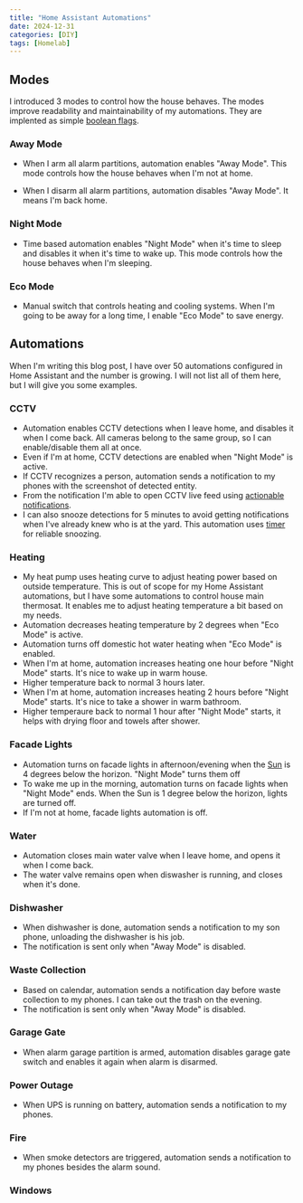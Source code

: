 ```yaml
---
title: "Home Assistant Automations"
date: 2024-12-31
categories: [DIY]
tags: [Homelab]
---
```


## Modes

I introduced 3 modes to control how the house behaves. The modes improve readability and maintainability of my automations. They are implented as simple [boolean flags](https://www.home-assistant.io/integrations/input_boolean/).

### Away Mode

* When I arm all alarm partitions, automation enables "Away Mode". This mode controls how the house behaves when I'm not at home.

* When I disarm all alarm partitions, automation disables "Away Mode". It means I'm back home.

### Night Mode

* Time based automation enables "Night Mode" when it's time to sleep and disables it when it's time to wake up. This mode controls how the house behaves when I'm sleeping.

### Eco Mode

* Manual switch that controls heating and cooling systems. When I'm going to be away for a long time, I enable "Eco Mode" to save energy.

## Automations

When I'm writing this blog post, I have over 50 automations configured in Home Assistant and the number is growing. I will not list all of them here, but I will give you some examples.

### CCTV

* Automation enables CCTV detections when I leave home, and disables it when I come back. All cameras belong to the same group, so I can enable/disable them all at once.
* Even if I'm at home, CCTV detections are enabled when "Night Mode" is active.
* If CCTV recognizes a person, automation sends a notification to my phones with the screenshot of detected entity.
* From the notification I'm able to open CCTV live feed using [actionable notifications](https://companion.home-assistant.io/docs/notifications/actionable-notifications/).
* I can also snooze detections for 5 minutes to avoid getting notifications when I've already knew who is at the yard. This automation uses [timer](https://www.home-assistant.io/integrations/timer/) for reliable snoozing.

### Heating

* My heat pump uses heating curve to adjust heating power based on outside temperature. This is out of scope for my Home Assistant automations, but I have some automations to control house main thermosat. It enables me to adjust heating temperature a bit based on my needs.
* Automation decreases heating temperature by 2 degrees when "Eco Mode" is active.
* Automation turns off domestic hot water heating when "Eco Mode" is enabled.
* When I'm at home, automation increases heating one hour before "Night Mode" starts. It's nice to wake up in warm house.
* Higher temperature back to normal 3 hours later.
* When I'm at home, automation increases heating 2 hours before "Night Mode" starts. It's nice to take a shower in warm bathroom.
* Higher temperaure back to normal 1 hour after "Night Mode" starts, it helps with drying floor and towels after shower.

### Facade Lights

* Automation turns on facade lights in afternoon/evening when the [Sun](https://www.home-assistant.io/integrations/sun/) is 4 degrees below the horizon. "Night Mode" turns them off
* To wake me up in the morning, automation turns on facade lights when "Night Mode" ends. When the Sun is 1 degree below the horizon, lights are turned off.
* If I'm not at home, facade lights automation is off.

### Water

* Automation closes main water valve when I leave home, and opens it when I come back.
* The water valve remains open when diswasher is running, and closes when it's done.

### Dishwasher

* When dishwasher is done, automation sends a notification to my son phone, unloading the dishwasher is his job.
* The notification is sent only when "Away Mode" is disabled.

### Waste Collection

* Based on calendar, automation sends a notification day before waste collection to my phones. I can take out the trash on the evening.
* The notification is sent only when "Away Mode" is disabled.

### Garage Gate

* When alarm garage partition is armed, automation disables garage gate switch and enables it again when alarm is disarmed.

### Power Outage

* When UPS is running on battery, automation sends a notification to my phones.

### Fire

* When smoke detectors are triggered, automation sends a notification to my phones besides the alarm sound.

### Windows
